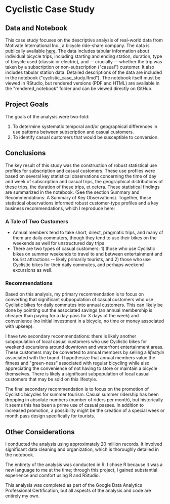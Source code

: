 # Cyclistic Case Study

## Data and Notebook
This case study focuses on the descriptive analysis of real-world data from Motivate International Inc., a bicycle ride-share company. The data is publically available [here](https://divvy-tripdata.s3.amazonaws.com/index.html). The data includes tabular information about individual bicycle trips, including starting and ending station, duration, type of bicycle used (classic or electric), and -- crucially -- whether the trip was taken by a subscription or non-subscription ("casual") customer. It also includes tabular station data. Detailed descriptions of the data are included in the notebook ("cyclistic_case_study.Rmd"). The notebook itself must be viewed in RStudio, but rendered versions (PDF and HTML) are available in the "rendered_notebook" folder and can be viewed directly on GitHub.

## Project Goals
The goals of the analysis were two-fold:
1. To determine systematic temporal and/or geographical differences in use patterns between subscription and casual customers.
2. To identify casual customers that would be susceptible to conversion.

## Conclusions
The key result of this study was the construction of robust statistical use profiles for subscription and casual customers. These use profiles were based on several key statistical observations concerning the time of day and week of subscription and casual trips, the geographical distributions of these trips, the duration of these trips, et cetera. These statistical findings are summarized in the notebook. (See the section Summary and Recommendations: A Summary of Key Observations). Together, these statistical observations informed robust customer-type profiles and a key business recommendations, which I reproduce here:

### A Tale of Two Customers* Annual members tend to take short, direct, pragmatic trips, and many of them are daily commuters, though they tend to use their bikes on the weekends as well for unstructured day trips* There are two types of casual customers: 1) those who use Cyclistic bikes on summer weekends to travel to and between entertainment and tourist attractions -- likely primarily tourists, and 2) those who use Cyclistic bikes for their daily commutes, and perhaps weekend excursions as well.### RecommendationsBased on this analysis, my primary recommendation is to focus on converting that significant subpopulation of casual customers who use Cyclistic bikes for daily commutes into annual customers. This can likely be done by pointing out the associated savings (an annual membership is cheaper than paying for a day-pass for X days of the week) and convenience (no initial investment in a bicycle, no time or money associated with upkeep).I have two secondary recommendations: there is likely another subpopulation of local casual customers who use Cyclistic bikes for weekend excursions around downtown and waterfront entertainment areas. These customers may be converted to annual members by selling a *lifestyle* associated with the brand. I hypothesize that annual members value the fitness and "green-ness" associated with regular bicycling while also appreciating the convenience of not having to store or maintain a bicycle themselves. There is likely a significant subpopulation of local casual customers that may be sold on this lifestyle.The final secondary recommendation is to focus on the promotion of Cyclistic bicycles for summer tourism. Casual summer ridership has been dropping in absolute numbers (number of riders per month), but historically it seems this has been a prime use of casual passes. In addition to increased promotion, a possibility might be the creation of a special week or month pass design specifically for tourists.

## Other Considerations
I conducted the analysis using approximately 20 million records. It involved significant data cleaning and organization, which is thoroughly detailed in the notebook.

The entirety of the analysis was conducted in R. I chose R because it was a new language to me at the time; through this project, I gained substantial experience and comfort using R and RStudio.

This analysis was completed as part of the Google Data Analytics Professional Certification, but all aspects of the analysis and code are entirely my own.